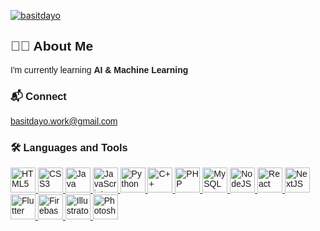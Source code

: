 <p align="left"> <a href="https://github.com/ryo-ma/github-profile-trophy">
‎<img src="https://github-profile-trophy.vercel.app/?username=basitdayo" alt="basitdayo" /></a> </p>
<!-- Profile Section -->
<div style="font-family: Arial, sans-serif;">

  <h2>👨‍💻 About Me</h2>
  <p>I'm currently learning <b>AI & Machine Learning</b></p>

  <!-- Contact -->
  <h3>📬 Connect</h3>
  <p><a href="mailto:basitdayo.work@gmail.com">basitdayo.work@gmail.com</a></p>

  <!-- Languages & Tools -->
  <h3>🛠️ Languages and Tools</h3>
  <p align="left">
    <!-- HTML -->
    <a href="https://www.w3.org/html/" target="_blank" rel="noreferrer">
      <img src="https://cdn.jsdelivr.net/gh/devicons/devicon/icons/html5/html5-original.svg" alt="HTML5" width="40" height="40"/>
    </a>
    <!-- CSS -->
    <a href="https://www.w3schools.com/css/" target="_blank" rel="noreferrer">
      <img src="https://cdn.jsdelivr.net/gh/devicons/devicon/icons/css3/css3-original.svg" alt="CSS3" width="40" height="40"/>
    </a>
    <!-- Java -->
    <a href="https://www.java.com" target="_blank" rel="noreferrer">
      <img src="https://cdn.jsdelivr.net/gh/devicons/devicon/icons/java/java-original.svg" alt="Java" width="40" height="40"/>
    </a>
    <!-- JavaScript -->
    <a href="https://developer.mozilla.org/en-US/docs/Web/JavaScript" target="_blank" rel="noreferrer">
      <img src="https://cdn.jsdelivr.net/gh/devicons/devicon/icons/javascript/javascript-original.svg" alt="JavaScript" width="40" height="40"/>
    </a>
    <!-- Python -->
    <a href="https://www.python.org" target="_blank" rel="noreferrer">
      <img src="https://cdn.jsdelivr.net/gh/devicons/devicon/icons/python/python-original.svg" alt="Python" width="40" height="40"/>
    </a>
    <!-- C++ -->
    <a href="https://isocpp.org/" target="_blank" rel="noreferrer">
      <img src="https://cdn.jsdelivr.net/gh/devicons/devicon/icons/cplusplus/cplusplus-original.svg" alt="C++" width="40" height="40"/>
    </a>
    <!-- PHP -->
    <a href="https://www.php.net" target="_blank" rel="noreferrer">
      <img src="https://cdn.jsdelivr.net/gh/devicons/devicon/icons/php/php-original.svg" alt="PHP" width="40" height="40"/>
    </a>
    <!-- MySQL -->
    <a href="https://www.mysql.com/" target="_blank" rel="noreferrer">
      <img src="https://cdn.jsdelivr.net/gh/devicons/devicon/icons/mysql/mysql-original.svg" alt="MySQL" width="40" height="40"/>
    </a>
    <!-- NodeJS -->
    <a href="https://nodejs.org" target="_blank" rel="noreferrer">
      <img src="https://cdn.jsdelivr.net/gh/devicons/devicon/icons/nodejs/nodejs-original.svg" alt="NodeJS" width="40" height="40"/>
    </a>
    <!-- React -->
    <a href="https://react.dev/" target="_blank" rel="noreferrer">
      <img src="https://cdn.jsdelivr.net/gh/devicons/devicon/icons/react/react-original.svg" alt="React" width="40" height="40"/>
    </a>
    <!-- NextJS -->
    <a href="https://nextjs.org/" target="_blank" rel="noreferrer">
      <img src="https://cdn.jsdelivr.net/gh/devicons/devicon/icons/nextjs/nextjs-original.svg" alt="NextJS" width="40" height="40"/>
    </a>
    <!-- Flutter -->
    <a href="https://flutter.dev" target="_blank" rel="noreferrer">
      <img src="https://cdn.jsdelivr.net/gh/devicons/devicon/icons/flutter/flutter-original.svg" alt="Flutter" width="40" height="40"/>
    </a>
    <!-- Firebase -->
    <a href="https://firebase.google.com/" target="_blank" rel="noreferrer">
      <img src="https://www.vectorlogo.zone/logos/firebase/firebase-icon.svg" alt="Firebase" width="40" height="40"/>
    </a>
    <!-- Adobe Illustrator -->
    <a href="https://www.adobe.com/products/illustrator.html" target="_blank" rel="noreferrer">
      <img src="https://cdn.jsdelivr.net/gh/devicons/devicon/icons/illustrator/illustrator-line.svg" alt="Illustrator" width="40" height="40"/>
    </a>
    <!-- Photoshop -->
    <a href="https://www.adobe.com/products/photoshop.html" target="_blank" rel="noreferrer">
      <img src="https://cdn.jsdelivr.net/gh/devicons/devicon/icons/photoshop/photoshop-line.svg" alt="Photoshop" width="40" height="40"/>
    </a>
  </p>
</div>
